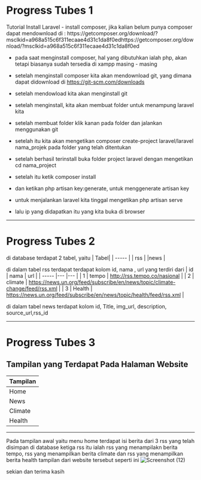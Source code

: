 

   <h1>Progress Tubes 1</h1>
Tutorial Install Laravel 
  - install composer, jika kalian belum punya composer dapat mendownload di : https://getcomposer.org/download/?msclkid=a968a515c6f311ecaae4d31c1da8f0edhttps://getcomposer.org/download/?msclkid=a968a515c6f311ecaae4d31c1da8f0ed
  
  - pada saat menginstall composer, hal yang dibutuhkan ialah php, akan tetapi biasanya sudah tersedia di xampp masing - masing
  
  - setelah menginstall composer kita akan mendownload git, yang dimana dapat didownload di https://git-scm.com/downloads
  
  - setelah mendowload kita akan menginstall git
  
  - setelah menginstall, kita akan membuat folder untuk menampung laravel kita
  
  - setelah membuat folder klik kanan pada folder dan jalankan menggunakan git
  
  - setelah itu kita akan mengetikan composer create-project laravel/laravel nama_projek pada folder yang telah ditentukan
  
  - setelah berhasil terinstall buka folder project laravel dengan mengetikan cd nama_project
  
  - setelah itu ketik composer install
  
  - dan ketikan php artisan key:generate, untuk menggenerate artisan key
  
  - untuk menjalankan laravel kita tinggal mengetikan php artisan serve
  
  - lalu ip yang didapatkan itu yang kita buka di browser 
  
  ---
 <h1>Progress Tubes 2</h1>

di database terdapat 2 tabel, yaitu 
| Tabel|
| ----- | 
| rss |
|news  | 

di dalam tabel rss terdapat terdapat kolom id, nama , url  yang terdiri dari 
| id | nama | url |
| ----- |--- |--- | 
| 1 | tempo | http://rss.tempo.co/nasional |
| 2 | climate | https://news.un.org/feed/subscribe/en/news/topic/climate-change/feed/rss.xml |
| 3 | Health | https://news.un.org/feed/subscribe/en/news/topic/health/feed/rss.xml |

di dalam tabel news terdapat kolom id, Title, img_url, description, source_url,rss_id


   ---

   <h1>Progress Tubes 3</h1>

   <h2>Tampilan yang Terdapat Pada Halaman Website</h2>

| Tampilan|
| ----- | 
| Home  |
| News  | 
| Climate  | 
| Health  | 
---

Pada tampilan awal yaitu menu home terdapat isi berita dari 3 rss yang telah disimpan di database ketiga rss itu ialah rss yang menampilakn berita tempo, rss yang menampilkan berita climate dan rss yang menampilkan berita health tampilan dari website tersebut seperti ini 
![Screenshot (12)](https://user-images.githubusercontent.com/71678175/178018034-e0ddf222-d72e-4cb5-95d9-fe490273723e.png)

       
 sekian dan terima kasih
       

